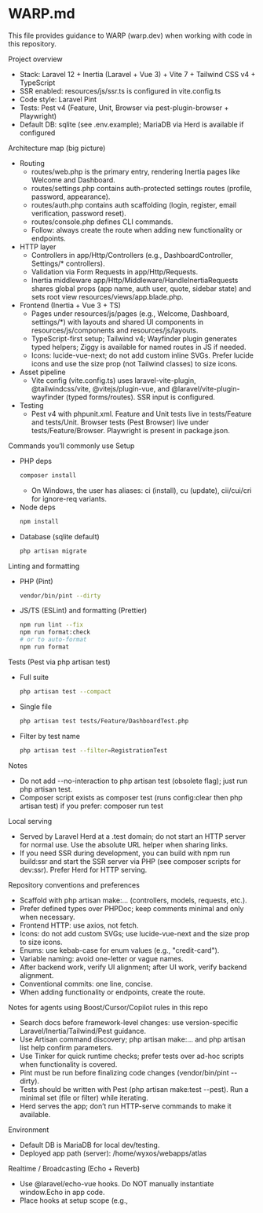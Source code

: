 # WARP.md

This file provides guidance to WARP (warp.dev) when working with code in this repository.

Project overview
- Stack: Laravel 12 + Inertia (Laravel + Vue 3) + Vite 7 + Tailwind CSS v4 + TypeScript
- SSR enabled: resources/js/ssr.ts is configured in vite.config.ts
- Code style: Laravel Pint
- Tests: Pest v4 (Feature, Unit, Browser via pest-plugin-browser + Playwright)
- Default DB: sqlite (see .env.example); MariaDB via Herd is available if configured

Architecture map (big picture)
- Routing
  - routes/web.php is the primary entry, rendering Inertia pages like Welcome and Dashboard.
  - routes/settings.php contains auth-protected settings routes (profile, password, appearance).
  - routes/auth.php contains auth scaffolding (login, register, email verification, password reset).
  - routes/console.php defines CLI commands.
  - Follow: always create the route when adding new functionality or endpoints.
- HTTP layer
  - Controllers in app/Http/Controllers (e.g., DashboardController, Settings/* controllers).
  - Validation via Form Requests in app/Http/Requests.
  - Inertia middleware app/Http/Middleware/HandleInertiaRequests shares global props (app name, auth user, quote, sidebar state) and sets root view resources/views/app.blade.php.
- Frontend (Inertia + Vue 3 + TS)
  - Pages under resources/js/pages (e.g., Welcome, Dashboard, settings/*) with layouts and shared UI components in resources/js/components and resources/js/layouts.
  - TypeScript-first setup; Tailwind v4; Wayfinder plugin generates typed helpers; Ziggy is available for named routes in JS if needed.
  - Icons: lucide-vue-next; do not add custom inline SVGs. Prefer lucide icons and use the size prop (not Tailwind classes) to size icons.
- Asset pipeline
  - Vite config (vite.config.ts) uses laravel-vite-plugin, @tailwindcss/vite, @vitejs/plugin-vue, and @laravel/vite-plugin-wayfinder (typed forms/routes). SSR input is configured.
- Testing
  - Pest v4 with phpunit.xml. Feature and Unit tests live in tests/Feature and tests/Unit. Browser tests (Pest Browser) live under tests/Feature/Browser. Playwright is present in package.json.

Commands you’ll commonly use
Setup
- PHP deps
  ```bash path=null start=null
  composer install
  ```
  - On Windows, the user has aliases: ci (install), cu (update), cii/cui/cri for ignore-req variants.
- Node deps
  ```bash path=null start=null
  npm install
  ```
- Database (sqlite default)
  ```bash path=null start=null
  php artisan migrate
  ```

Linting and formatting
- PHP (Pint)
  ```bash path=null start=null
  vendor/bin/pint --dirty
  ```
- JS/TS (ESLint) and formatting (Prettier)
  ```bash path=null start=null
  npm run lint --fix
  npm run format:check
  # or to auto-format
  npm run format
  ```

Tests (Pest via php artisan test)
- Full suite
  ```bash path=null start=null
  php artisan test --compact
  ```
- Single file
  ```bash path=null start=null
  php artisan test tests/Feature/DashboardTest.php
  ```
- Filter by test name
  ```bash path=null start=null
  php artisan test --filter=RegistrationTest
  ```
Notes
- Do not add --no-interaction to php artisan test (obsolete flag); just run php artisan test.
- Composer script exists as composer test (runs config:clear then php artisan test) if you prefer: composer run test

Local serving
- Served by Laravel Herd at a .test domain; do not start an HTTP server for normal use. Use the absolute URL helper when sharing links.
- If you need SSR during development, you can build with npm run build:ssr and start the SSR server via PHP (see composer scripts for dev:ssr). Prefer Herd for HTTP serving.

Repository conventions and preferences
- Scaffold with php artisan make:... (controllers, models, requests, etc.).
- Prefer defined types over PHPDoc; keep comments minimal and only when necessary.
- Frontend HTTP: use axios, not fetch.
- Icons: do not add custom SVGs; use lucide-vue-next and the size prop to size icons.
- Enums: use kebab-case for enum values (e.g., "credit-card").
- Variable naming: avoid one-letter or vague names.
- After backend work, verify UI alignment; after UI work, verify backend alignment.
- Conventional commits: one line, concise.
- When adding functionality or endpoints, create the route.

Notes for agents using Boost/Cursor/Copilot rules in this repo
- Search docs before framework-level changes: use version-specific Laravel/Inertia/Tailwind/Pest guidance.
- Use Artisan command discovery; php artisan make:... and php artisan list help confirm parameters.
- Use Tinker for quick runtime checks; prefer tests over ad-hoc scripts when functionality is covered.
- Pint must be run before finalizing code changes (vendor/bin/pint --dirty).
- Tests should be written with Pest (php artisan make:test --pest). Run a minimal set (file or filter) while iterating.
- Herd serves the app; don’t run HTTP-serve commands to make it available.

Environment
- Default DB is MariaDB for local dev/testing.
- Deployed app path (server): /home/wyxos/webapps/atlas

Realtime / Broadcasting (Echo + Reverb)
- Use @laravel/echo-vue hooks. Do NOT manually instantiate window.Echo in app code.
- Place hooks at setup scope (e.g., <script setup>) so they mount automatically. Do not wrap them in onMounted.
- Channel type must match your event's broadcastOn return type:
  - Channel => useEchoPublic('channel', event, cb)
  - PrivateChannel => useEcho(`channel`, event, cb)
  - PresenceChannel => useEchoPresence('channel', event, cb)
- If you customize the event name via broadcastAs('x.y'), listen with a leading dot: '.x.y' (per Laravel docs).
- Reverb + Echo config is centralized via configureEcho in resources/js/app.ts and VITE_REVERB_* envs; do not hardcode host/port.

Examples
- Public channel (Reverb):
  ```ts path=null start=null
  import { useEchoPublic } from '@laravel/echo-vue';

  // Listen on public channel "demo" for an event broadcastAs('demo.ping')
  useEchoPublic('demo', '.demo.ping', (e: { message: string }) => {
    console.log(e.message);
  });
  ```
- Private channel:
  ```ts path=null start=null
  import { useEcho } from '@laravel/echo-vue';

  useEcho(`orders.${orderId}`, 'OrderShipmentStatusUpdated', (e) => {
    console.log(e.order);
  });
  ```
- Server-side broadcast event (public):
  ```php path=null start=null
  <?php
  namespace App\Events;

  use Illuminate\Broadcasting\Channel;
  use Illuminate\Contracts\Broadcasting\ShouldBroadcast;
  use Illuminate\Foundation\Events\Dispatchable;
  use Illuminate\Queue\SerializesModels;

  class DemoPing implements ShouldBroadcast
  {
      use Dispatchable, SerializesModels;

      public function __construct(public string $message) {}

      public function broadcastOn(): Channel { return new Channel('demo'); }

      public function broadcastAs(): string { return 'demo.ping'; }
  }
  ```

Common pitfalls
- 403 POST /broadcasting/auth: You used private/presence without an authenticated user or without a channel auth callback in routes/channels.php; or you meant a public channel but used useEcho instead of useEchoPublic.
- No event received: Check channel name matches broadcastOn. If broadcastAs is used, remember the leading '.' in the listener. Ensure Reverb envs are set (REVERB_* and matching VITE_REVERB_*).
- Don’t create ad-hoc echo.ts or window.Pusher hacks. Use configureEcho in resources/js/app.ts and the hooks above.

As a responsible developer, you'll lint after each changes and run tests suite corresponding to the changes made.
